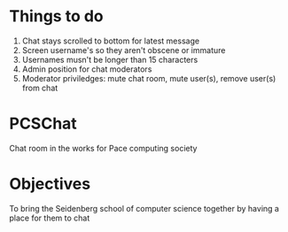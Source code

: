 Things to do
===
1. Chat stays scrolled to bottom for latest message
2. Screen username's so they aren't obscene or immature
3. Usernames musn't be longer than 15 characters
4. Admin position for chat moderators
5. Moderator priviledges: mute chat room, mute user(s), remove user(s) from chat


PCSChat
===
Chat room in the works for Pace computing society


Objectives
===
To bring the Seidenberg school of computer science together by having a place for them to chat
